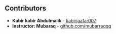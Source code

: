 ## Contributors

- **Kabir kabir Abdulmalik** - [kabirjaafar007](kabirjaafar007@gmail.com)
- **Instructor: Mubaraq** - [github.com/mubarraqqq](http://github.com/mubarraqqq)
